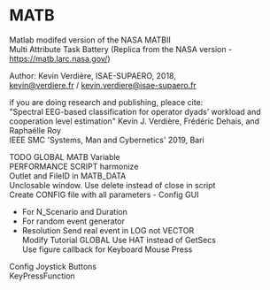 # MATB

Matlab modifed version of the NASA MATBII  
Multi Attribute Task Battery (Replica from the NASA version - https://matb.larc.nasa.gov/)  

Author: Kevin Verdière, ISAE-SUPAERO, 2018,  
kevin@verdiere.fr / kevin.verdiere@isae-supaero.fr   

if you are doing research and publishing, pleace cite:  
"Spectral EEG-based classification for operator dyads’ workload and cooperation level estimation" 
Kevin J. Verdière, Frédéric Dehais, and Raphaëlle Roy  
IEEE SMC 'Systems, Man and Cybernetics' 2019, Bari  

TODO
GLOBAL MATB Variable  
PERFORMANCE SCRIPT harmonize  
Outlet and FileID in MATB_DATA  
Unclosable window. Use delete instead of close in script  
Create CONFIG file with all parameters - Config GUI  
- For N_Scenario and Duration
- For random event generator
- Resolution
Send real event in LOG not VECTOR  
Modify Tutorial GLOBAL
Use HAT instead of GetSecs  
Use figure callback for Keyboard Mouse Press

Config
Joystick Buttons  
KeyPressFunction



